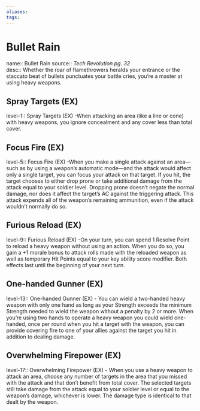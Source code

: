 ```yaml
---
aliases: 
tags: 
---
```


# Bullet Rain
name:: Bullet Rain
source:: _Tech Revolution pg. 32_  
desc:: Whether the roar of flamethrowers heralds your entrance or the staccato beat of bullets punctuates your battle cries, you’re a master at using heavy weapons.

## Spray Targets (EX)
level-1:: Spray Targets (EX) -When attacking an area (like a line or cone) with heavy weapons, you ignore concealment and any cover less than total cover.  

## Focus Fire (EX)
level-5:: Focus Fire (EX) -When you make a single attack against an area—such as by using a weapon’s automatic mode—and the attack would affect only a single target, you can focus your attack on that target. If you hit, the target chooses to either drop prone or take additional damage from the attack equal to your soldier level. Dropping prone doesn’t negate the normal damage, nor does it affect the target’s AC against the triggering attack. This attack expends all of the weapon’s remaining ammunition, even if the attack wouldn’t normally do so.  

## Furious Reload (EX)
level-9:: Furious Reload (EX) -On your turn, you can spend 1 Resolve Point to reload a heavy weapon without using an action. When you do so, you gain a +1 morale bonus to attack rolls made with the reloaded weapon as well as temporary Hit Points equal to your key ability score modifier. Both effects last until the beginning of your next turn.  

## One-handed Gunner (EX)
level-13:: One-handed Gunner (EX) - You can wield a two-handed heavy weapon with only one hand as long as your Strength exceeds the minimum Strength needed to wield the weapon without a penalty by 2 or more. When you’re using two hands to operate a heavy weapon you could wield one-handed, once per round when you hit a target with the weapon, you can provide covering fire to one of your allies against the target you hit in addition to dealing damage.  

## Overwhelming Firepower (EX)
level-17:: Overwhelming Firepower (EX) - When you use a heavy weapon to attack an area, choose any number of targets in the area that you missed with the attack and that don’t benefit from total cover. The selected targets still take damage from the attack equal to your soldier level or equal to the weapon’s damage, whichever is lower. The damage type is identical to that dealt by the weapon.

